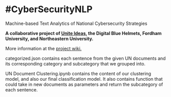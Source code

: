 # #CyberSecurityNLP
Machine-based Text Analytics of National Cybersecurity Strategies

**A collaborative project of [Unite Ideas](https://ideas.unite.un.org), the Digital Blue Helmets, Fordham University, and Northeastern University.** 

More information at the [project wiki.](https://github.com/UniteIdeas/CyberSecurityNLP/wiki)

categorized.json contains each sentence from the given UN documents and its corresponding category and subcategory that we grouped into.

UN Document Clustering.ipynb contains the content of our clustering model, and also our final classification model. It also contains function that could take in new documents as parameters and return the subcategory of each sentence.
